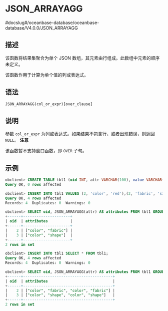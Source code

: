 JSON_ARRAYAGG 
==================================
#docslug#/oceanbase-database/oceanbase-database/V4.0.0/JSON_ARRAYAGG


描述 
-----------------------

该函数将结果集聚合为单个 JSON 数组，其元素由行组成。此数组中元素的顺序未定义。

该函数作用于计算为单个值的列或表达式。

语法 
-----------------------

```sql
JSON_ARRAYAGG(col_or_expr)[over_clause]
```



说明 
-----------------------

参数 `col_or_expr` 为列或表达式。如果结果不包含行，或者出现错误，则返回 `NULL`。
**注意**



该函数暂不支持窗口函数，即 `OVER` 子句。

示例 
-----------------------

```sql
obclient> CREATE TABLE tbl1 (oid INT, attr VARCHAR(100), value VARCHAR(100));
Query OK, 0 rows affected

obclient> INSERT INTO tbl1 VALUES (2, 'color', 'red'),(2, 'fabric', 'silk'),(3,'color','green'),(3,'shape','square');
Query OK, 4 rows affected 
Records: 4  Duplicates: 0  Warnings: 0

obclient> SELECT oid, JSON_ARRAYAGG(attr) AS attributes FROM tbl1 GROUP BY oid;
+------+---------------------+
| oid  | attributes          |
+------+---------------------+
|    2 | ["color", "fabric"] |
|    3 | ["color", "shape"]  |
+------+---------------------+
2 rows in set

obclient> INSERT INTO tbl1 SELECT * FROM tbl1;
Query OK, 4 rows affected 
Records: 4  Duplicates: 0  Warnings: 0

obclient> SELECT oid, JSON_ARRAYAGG(attr) AS attributes FROM tbl1 GROUP BY oid;
+------+----------------------------------------+
| oid  | attributes                             |
+------+----------------------------------------+
|    2 | ["color", "fabric", "color", "fabric"] |
|    3 | ["color", "shape", "color", "shape"]   |
+------+----------------------------------------+
2 rows in set
```


